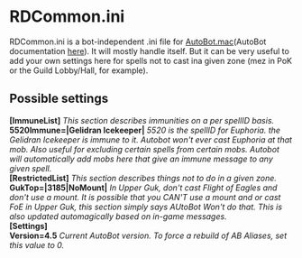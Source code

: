 # RDCommon.ini

RDCommon.ini is a bot-independent .ini file for [AutoBot.mac](https://macroquest2.com/phpBB3/viewtopic.php?t=12712)\(AutoBot documentation [here](https://macroquest2.com/wiki/index.php/AutoBot.mac)\). It will mostly handle itself. But it can be very useful to add your own settings here for spells not to cast ina given zone \(mez in PoK or the Guild Lobby/Hall, for example\).

## Possible settings

**\[ImmuneList\]** _This section describes immunities on a per spellID basis._  
**5520Immune=\|Gelidran Icekeeper\|** _5520 is the spellID for Euphoria. the Gelidran Icekeeper is immune to it. Autobot won't ever cast Euphoria at that mob. Also useful for excluding certain spells from certain mobs. Autobot will automatically add mobs here that give an immune message to any given spell._  
**\[RestrictedList\]** _This section describes things not to do in a given zone._  
**GukTop=\|3185\|NoMount\|** _In Upper Guk, don't cast Flight of Eagles and don't use a mount. It is possible that you CAN'T use a mount and or cast FoE in Upper Guk, this section simply says AUtoBot Won't do that. This is also updated automagically based on in-game messages._  
**\[Settings\]**  
**Version=4.5** _Current AutoBot version. To force a rebuild of AB Aliases, set this value to 0._

